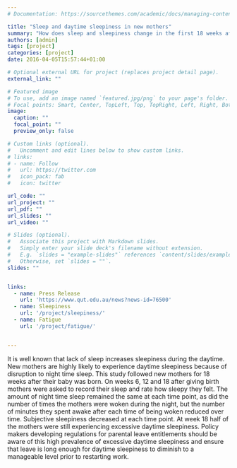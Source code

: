 ```yaml
---
# Documentation: https://sourcethemes.com/academic/docs/managing-content/

title: "Sleep and daytime sleepiness in new mothers"
summary: "How does sleep and sleepiness change in the first 18 weeks after having a baby? 2013-2014"
authors: [admin]
tags: [project]
categories: [project]
date: 2016-04-05T15:57:44+01:00

# Optional external URL for project (replaces project detail page).
external_link: ""

# Featured image
# To use, add an image named `featured.jpg/png` to your page's folder.
# Focal points: Smart, Center, TopLeft, Top, TopRight, Left, Right, BottomLeft, Bottom, BottomRight.
image:
  caption: ""
  focal_point: ""
  preview_only: false

# Custom links (optional).
#   Uncomment and edit lines below to show custom links.
# links:
# - name: Follow
#   url: https://twitter.com
#   icon_pack: fab
#   icon: twitter

url_code: ""
url_project: ""
url_pdf: ""
url_slides: ""
url_video: ""

# Slides (optional).
#   Associate this project with Markdown slides.
#   Simply enter your slide deck's filename without extension.
#   E.g. `slides = "example-slides"` references `content/slides/example-slides.md`.
#   Otherwise, set `slides = ""`.
slides: ""


links:
  - name: Press Release
    url: 'https://www.qut.edu.au/news?news-id=76500'
  - name: Sleepiness
    url: '/project/sleepiness/'
  - name: Fatigue
    url: '/project/fatigue/'


---
```

It is well known that lack of sleep increases sleepiness during the daytime. New mothers are highly likely to experience daytime sleepiness because of disruption to night time sleep. This study followed new mothers for 18 weeks after their baby was born. On weeks 6, 12 and 18  after giving birth mothers were asked to record their sleep and rate how sleepy they felt. The amount of night time sleep remained the same at each time point, as did the number of times the mothers were woken during the night, but the  number of minutes they spent awake after each time of being woken reduced over time. Subjective sleepiness decreased at each time point. At week 18 half of the mothers were still experiencing excessive daytime sleepiness. Policy makers developing regulations for parental leave entitlements should be aware of this  high prevalence of excessive daytime sleepiness and ensure that leave is long enough for daytime sleepiness to diminish to a manageable level prior to restarting work. 




